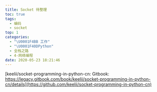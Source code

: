 ```yaml
---
title: Socket 待整理
toc: true
tags:
  - 编码
  - socket
top: 1
categories:
  - "\U0001F4BB 工作"
  - "\U0001F40DPython"
  - 全栈之路
  - 4-网络编程
date: 2020-05-23 18:21:46
---
```


[keelii/socket-programming-in-python-cn: Gitbook: https://legacy.gitbook.com/book/keelii/socket-programming-in-python-cn/details](https://github.com/keelii/socket-programming-in-python-cn)